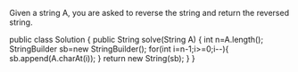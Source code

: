 Given a string A, you are asked to reverse the string and return the reversed string.


public class Solution {
    public String solve(String A) {
        int n=A.length();
        StringBuilder sb=new StringBuilder();
        for(int i=n-1;i>=0;i--){
            sb.append(A.charAt(i));
        }
       return  new String(sb);
    }
}
